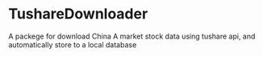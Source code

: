 # TushareDownloader
A packege for download China A market stock data using tushare api, and automatically store to a local database 
